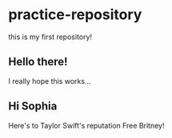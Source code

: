 # practice-repository
this is my first repository!

## Hello there!

I really hope this works...

## Hi Sophia

Here's to Taylor Swift's reputation
Free Britney! 